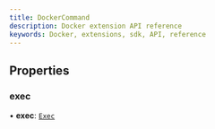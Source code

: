 ```yaml
---
title: DockerCommand
description: Docker extension API reference
keywords: Docker, extensions, sdk, API, reference
---
```


## Properties

### exec

• **exec**: [`Exec`](Exec.md)
